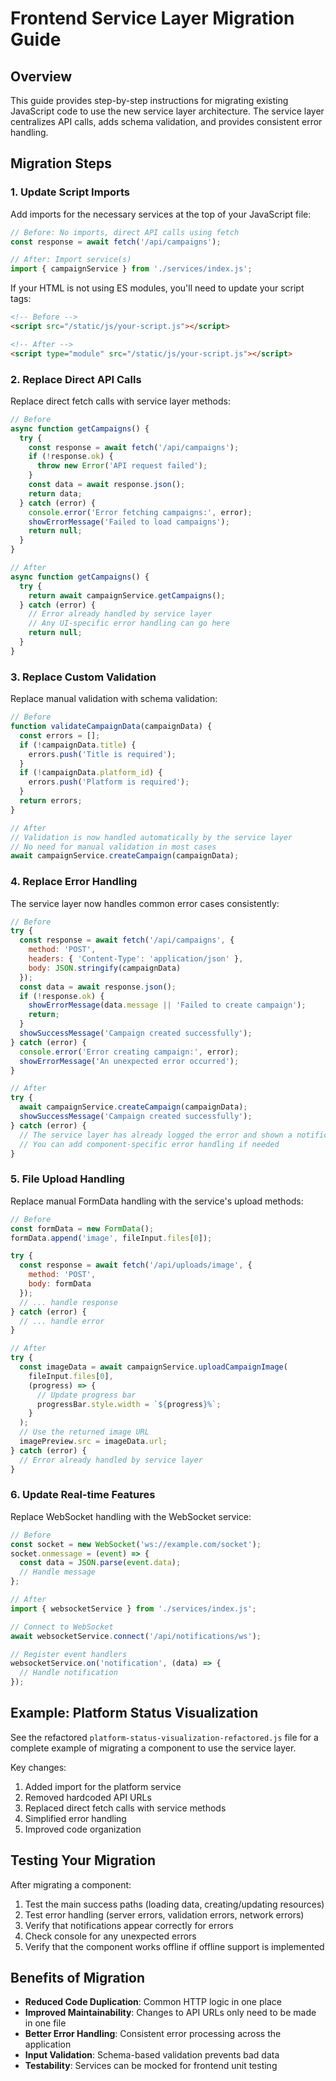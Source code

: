 # Frontend Service Layer Migration Guide

## Overview

This guide provides step-by-step instructions for migrating existing JavaScript code to use the new service layer architecture. The service layer centralizes API calls, adds schema validation, and provides consistent error handling.

## Migration Steps

### 1. Update Script Imports

Add imports for the necessary services at the top of your JavaScript file:

```javascript
// Before: No imports, direct API calls using fetch
const response = await fetch('/api/campaigns');

// After: Import service(s) 
import { campaignService } from './services/index.js';
```

If your HTML is not using ES modules, you'll need to update your script tags:

```html
<!-- Before -->
<script src="/static/js/your-script.js"></script>

<!-- After -->
<script type="module" src="/static/js/your-script.js"></script>
```

### 2. Replace Direct API Calls

Replace direct fetch calls with service layer methods:

```javascript
// Before
async function getCampaigns() {
  try {
    const response = await fetch('/api/campaigns');
    if (!response.ok) {
      throw new Error('API request failed');
    }
    const data = await response.json();
    return data;
  } catch (error) {
    console.error('Error fetching campaigns:', error);
    showErrorMessage('Failed to load campaigns');
    return null;
  }
}

// After
async function getCampaigns() {
  try {
    return await campaignService.getCampaigns();
  } catch (error) {
    // Error already handled by service layer
    // Any UI-specific error handling can go here
    return null;
  }
}
```

### 3. Replace Custom Validation

Replace manual validation with schema validation:

```javascript
// Before
function validateCampaignData(campaignData) {
  const errors = [];
  if (!campaignData.title) {
    errors.push('Title is required');
  }
  if (!campaignData.platform_id) {
    errors.push('Platform is required');
  }
  return errors;
}

// After
// Validation is now handled automatically by the service layer
// No need for manual validation in most cases
await campaignService.createCampaign(campaignData);
```

### 4. Replace Error Handling

The service layer now handles common error cases consistently:

```javascript
// Before
try {
  const response = await fetch('/api/campaigns', {
    method: 'POST',
    headers: { 'Content-Type': 'application/json' },
    body: JSON.stringify(campaignData)
  });
  const data = await response.json();
  if (!response.ok) {
    showErrorMessage(data.message || 'Failed to create campaign');
    return;
  }
  showSuccessMessage('Campaign created successfully');
} catch (error) {
  console.error('Error creating campaign:', error);
  showErrorMessage('An unexpected error occurred');
}

// After
try {
  await campaignService.createCampaign(campaignData);
  showSuccessMessage('Campaign created successfully');
} catch (error) {
  // The service layer has already logged the error and shown a notification
  // You can add component-specific error handling if needed
}
```

### 5. File Upload Handling

Replace manual FormData handling with the service's upload methods:

```javascript
// Before
const formData = new FormData();
formData.append('image', fileInput.files[0]);

try {
  const response = await fetch('/api/uploads/image', {
    method: 'POST',
    body: formData
  });
  // ... handle response
} catch (error) {
  // ... handle error
}

// After
try {
  const imageData = await campaignService.uploadCampaignImage(
    fileInput.files[0], 
    (progress) => {
      // Update progress bar
      progressBar.style.width = `${progress}%`;
    }
  );
  // Use the returned image URL
  imagePreview.src = imageData.url;
} catch (error) {
  // Error already handled by service layer
}
```

### 6. Update Real-time Features

Replace WebSocket handling with the WebSocket service:

```javascript
// Before
const socket = new WebSocket('ws://example.com/socket');
socket.onmessage = (event) => {
  const data = JSON.parse(event.data);
  // Handle message
};

// After
import { websocketService } from './services/index.js';

// Connect to WebSocket
await websocketService.connect('/api/notifications/ws');

// Register event handlers
websocketService.on('notification', (data) => {
  // Handle notification
});
```

## Example: Platform Status Visualization

See the refactored `platform-status-visualization-refactored.js` file for a complete example of migrating a component to use the service layer.

Key changes:
1. Added import for the platform service
2. Removed hardcoded API URLs
3. Replaced direct fetch calls with service methods
4. Simplified error handling
5. Improved code organization

## Testing Your Migration

After migrating a component:

1. Test the main success paths (loading data, creating/updating resources)
2. Test error handling (server errors, validation errors, network errors)
3. Verify that notifications appear correctly for errors
4. Check console for any unexpected errors
5. Verify that the component works offline if offline support is implemented

## Benefits of Migration

- **Reduced Code Duplication**: Common HTTP logic in one place
- **Improved Maintainability**: Changes to API URLs only need to be made in one file
- **Better Error Handling**: Consistent error processing across the application
- **Input Validation**: Schema-based validation prevents bad data
- **Testability**: Services can be mocked for frontend unit testing